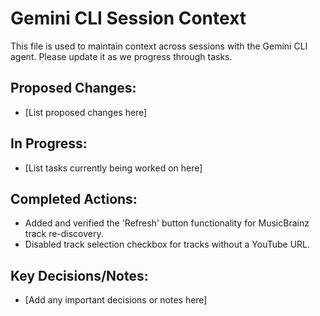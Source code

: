 # Gemini CLI Session Context

This file is used to maintain context across sessions with the Gemini CLI agent. Please update it as we progress through tasks.

## Proposed Changes:

*   [List proposed changes here]

## In Progress:

*   [List tasks currently being worked on here]

## Completed Actions:

*   Added and verified the 'Refresh' button functionality for MusicBrainz track re-discovery.
*   Disabled track selection checkbox for tracks without a YouTube URL.

## Key Decisions/Notes:

*   [Add any important decisions or notes here]
